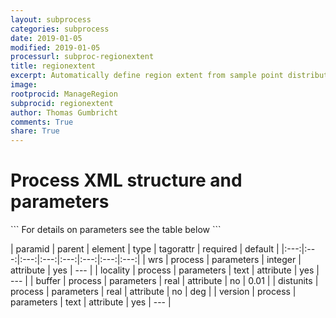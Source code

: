 ```yaml
---
layout: subprocess
categories: subprocess
date: 2019-01-05
modified: 2019-01-05
processurl: subproc-regionextent
title: regionextent
excerpt: Automatically define region extent from sample point distributions
image: 
rootprocid: ManageRegion
subprocid: regionextent
author: Thomas Gumbricht
comments: True
share: True
---
```


<h1 class='foot-description'>Process XML structure and parameters</h1>
```
For details on parameters see the table below
<?xml version="1.0" ?>
<process>
  <!--Generated from python-->
  <userproj plotid="yourplotid" projectid="yourprojectid" siteid="yoursiteid" system="systemid" tractid="yourtractid" userid="youruserid"/>
  <period endday="DD" endmonth="MM" endyear="YYYY" seasonendday="DD" seasonendmonth="MM" seasonstartday="DD" seasonstartmonth="MM" startday="DD" startmonth="MM" startyear="YYYY" timestep="timestep"/>
  <parameters buffer="xyz.abc" distunits="xyz.abc" locality="txtstring" version="txtstring" wrs="xyz"/>
</process>
```

| paramid | parent | element | type | tagorattr | required | default |
|:---:|:---:|:---:|:---:|:---:|:---:|:---:|:---:|
| wrs | process | parameters | integer | attribute | yes | --- |
| locality | process | parameters | text | attribute | yes | --- |
| buffer | process | parameters | real | attribute | no | 0.01 |
| distunits | process | parameters | real | attribute | no | deg |
| version | process | parameters | text | attribute | yes | --- |
